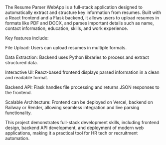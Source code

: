 The Resume Parser WebApp is a full-stack application designed to automatically extract and structure key information from resumes. Built with a React frontend and a Flask backend, it allows users to upload resumes in formats like PDF and DOCX, and parses important details such as name, contact information, education, skills, and work experience.

Key features include:

File Upload: Users can upload resumes in multiple formats.

Data Extraction: Backend uses Python libraries to process and extract structured data.

Interactive UI: React-based frontend displays parsed information in a clean and readable format.

Backend API: Flask handles file processing and returns JSON responses to the frontend.

Scalable Architecture: Frontend can be deployed on Vercel, backend on Railway or Render, allowing seamless integration and live parsing functionality.

This project demonstrates full-stack development skills, including frontend design, backend API development, and deployment of modern web applications, making it a practical tool for HR tech or recruitment automation.

